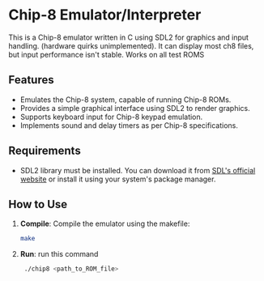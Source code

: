 # Chip-8 Emulator/Interpreter

This is a Chip-8 emulator written in C using SDL2 for graphics and input handling. (hardware quirks unimplemented). It can display most ch8 files, but input performance isn't stable. Works on all test ROMS

## Features

- Emulates the Chip-8 system, capable of running Chip-8 ROMs.
- Provides a simple graphical interface using SDL2 to render graphics.
- Supports keyboard input for Chip-8 keypad emulation.
- Implements sound and delay timers as per Chip-8 specifications.

## Requirements

- SDL2 library must be installed. You can download it from [SDL's official website](https://www.libsdl.org/download-2.0.php) or install it using your system's package manager.

## How to Use

1. **Compile**: Compile the emulator using the makefile: 
   ```bash
   make
2. **Run**: run this command
   ```bash
    ./chip8 <path_to_ROM_file>

   

  

